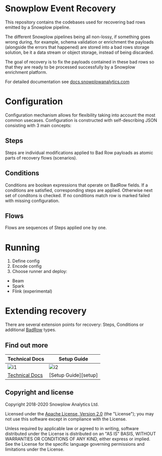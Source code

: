 Snowplow Event Recovery
===========================

This repository contains the codebases used for recovering bad rows emitted by a Snowplow pipeline.

The different Snowplow pipelines being all non-lossy, if something goes wrong during, for example, schema validation or enrichment the payloads (alongside the errors that happened) are stored into a bad rows storage solution, be it a data stream or object storage, instead of being discarded.

The goal of recovery is to fix the payloads contained in these bad rows so that they are ready to be processed successfully by a Snowplow enrichment platform.

For detailed documentation see [docs.snowplowanalytics.com][techdocs]

# Configuration
Configuration mechanism allows for flexibility taking into account the most common usecases. Configuration is constructed with self-describing JSON consisting with 3 main concepts:

## Steps
Steps are individual modifications applied to Bad Row payloads as atomic parts of recovery flows (scenarios).

## Conditions
Conditions are boolean expressions that operate on BadRow fields. If a conditions are satisfied, corresponding steps are applied. Otherwise next set of conditons is checked. If no conditions match row is marked failed with missing configuration.

## Flows
Flows are sequences of Steps applied one by one.

# Running
1. Define config
2. Encode config
3. Choose runner and deploy:
- Beam
- Spark
- Flink (experimental)

# Extending recovery
There are several extension points for recovery: Steps, Conditions or additional [BadRow][badrows] types.

## Find out more

| Technical Docs              | Setup Guide           |
|-----------------------------|-----------------------|
| ![i1][techdocs-image]       | ![i2][setup-image]    |
| [Technical Docs][techdocs]  | [Setup Guide][setup]  |

## Copyright and license

Copyright 2018-2020 Snowplow Analytics Ltd.

Licensed under the [Apache License, Version 2.0][license] (the "License");
you may not use this software except in compliance with the License.

Unless required by applicable law or agreed to in writing, software
distributed under the License is distributed on an "AS IS" BASIS,
WITHOUT WARRANTIES OR CONDITIONS OF ANY KIND, either express or implied.
See the License for the specific language governing permissions and
limitations under the License.

[license]: http://www.apache.org/licenses/LICENSE-2.0

[badrows]: https://github.com/snowplow-incubator/snowplow-badrows
[techdocs-image]: https://d3i6fms1cm1j0i.cloudfront.net/github/images/techdocs.png
[setup-image]: https://d3i6fms1cm1j0i.cloudfront.net/github/images/setup.png
[techdocs]: https://docs.snowplowanalytics.com/docs/snowplow-event-recovery/
